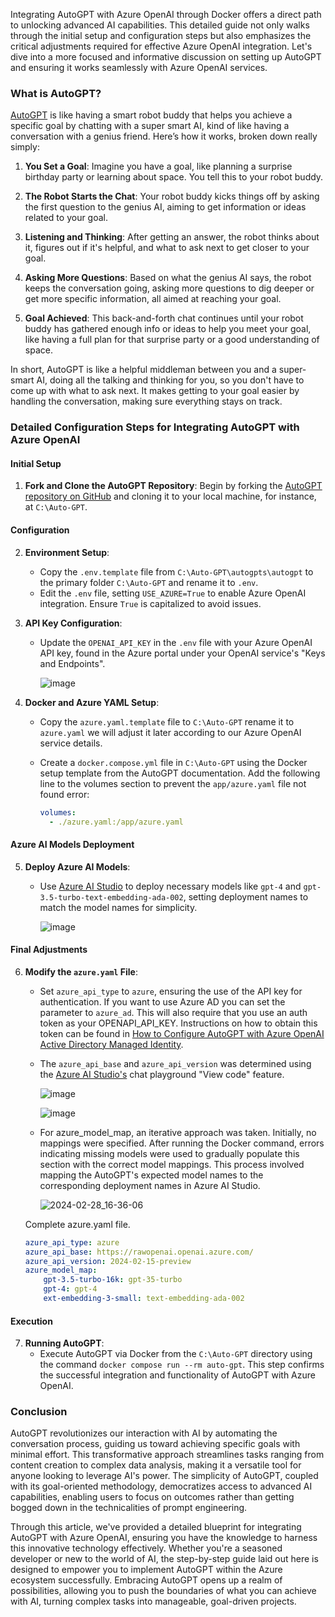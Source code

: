 Integrating AutoGPT with Azure OpenAI through Docker offers a direct path to unlocking advanced AI capabilities. This detailed guide not only walks through the initial setup and configuration steps but also emphasizes the critical adjustments required for effective Azure OpenAI integration. Let's dive into a more focused and informative discussion on setting up AutoGPT and ensuring it works seamlessly with Azure OpenAI services.

### What is AutoGPT?

[AutoGPT](https://github.com/Significant-Gravitas/AutoGPT) is like having a smart robot buddy that helps you achieve a specific goal by chatting with a super smart AI, kind of like having a conversation with a genius friend. Here’s how it works, broken down really simply:

1. **You Set a Goal**: Imagine you have a goal, like planning a surprise birthday party or learning about space. You tell this to your robot buddy.

2. **The Robot Starts the Chat**: Your robot buddy kicks things off by asking the first question to the genius AI, aiming to get information or ideas related to your goal.

3. **Listening and Thinking**: After getting an answer, the robot thinks about it, figures out if it's helpful, and what to ask next to get closer to your goal.

4. **Asking More Questions**: Based on what the genius AI says, the robot keeps the conversation going, asking more questions to dig deeper or get more specific information, all aimed at reaching your goal.

5. **Goal Achieved**: This back-and-forth chat continues until your robot buddy has gathered enough info or ideas to help you meet your goal, like having a full plan for that surprise party or a good understanding of space.

In short, AutoGPT is like a helpful middleman between you and a super-smart AI, doing all the talking and thinking for you, so you don't have to come up with what to ask next. It makes getting to your goal easier by handling the conversation, making sure everything stays on track.

### Detailed Configuration Steps for Integrating AutoGPT with Azure OpenAI

#### Initial Setup

1. **Fork and Clone the AutoGPT Repository**: Begin by forking the [AutoGPT repository on GitHub](https://github.com/Significant-Gravitas/AutoGPT) and cloning it to your local machine, for instance, at `C:\Auto-GPT`.

#### Configuration

2. **Environment Setup**:
   - Copy the `.env.template` file from `C:\Auto-GPT\autogpts\autogpt` to the primary folder `C:\Auto-GPT` and rename it to `.env`.
   - Edit the `.env` file, setting `USE_AZURE=True` to enable Azure OpenAI integration. Ensure `True` is capitalized to avoid issues.

3. **API Key Configuration**:
   - Update the `OPENAI_API_KEY` in the `.env` file with your Azure OpenAI API key, found in the Azure portal under your OpenAI service's "Keys and Endpoints".  

     ![image](https://github.com/rwilson504/Blogger/assets/7444929/2f3968ad-27cb-4266-9b91-07d116908595)


4. **Docker and Azure YAML Setup**:
   - Copy the `azure.yaml.template` file to `C:\Auto-GPT` rename it to `azure.yaml` we will adjust it later according to our Azure OpenAI service details.
   - Create a `docker.compose.yml` file in `C:\Auto-GPT` using the Docker setup template from the AutoGPT documentation. Add the following line to the volumes section to prevent the `app/azure.yaml` file not found error:

     ```yaml
     volumes:
       - ./azure.yaml:/app/azure.yaml
     ```

#### Azure AI Models Deployment

5. **Deploy Azure AI Models**:
   - Use [Azure AI Studio](https://oai.azure.com/portal) to deploy necessary models like `gpt-4` and `gpt-3.5-turbo-text-embedding-ada-002`, setting deployment names to match the model names for simplicity.  

     ![image](https://github.com/rwilson504/Blogger/assets/7444929/51e4ed6d-ffe3-4bc1-9acb-2fb43f47528b)

#### Final Adjustments

6. **Modify the `azure.yaml` File**:
   - Set `azure_api_type` to `azure`, ensuring the use of the API key for authentication.  If you want to use Azure AD you can set the parameter to `azure_ad`.  This will also require that you use an auth token as your OPENAPI_API_KEY.  Instructions on how to obtain this token can be found in [How to Configure AutoGPT with Azure OpenAI Active Directory Managed Identity](https://gist.github.com/primaryobjects/523577860628974501ffd3c52cd73525). 
   - The `azure_api_base` and `azure_api_version` was determined using the [Azure AI Studio's](https://oai.azure.com/portal) chat playground "View code" feature.
     
     ![image](https://github.com/rwilson504/Blogger/assets/7444929/d5888573-532e-4f7e-880d-84280ec2e80c)
     
     ![image](https://github.com/rwilson504/Blogger/assets/7444929/770210c4-1aa1-4d57-8aa1-cb7b7de7a386)

   - For azure_model_map, an iterative approach was taken. Initially, no mappings were specified. After running the Docker command, errors indicating missing models were used to gradually populate this section with the correct model mappings. This process involved mapping the AutoGPT's expected model names to the corresponding deployment names in Azure AI Studio. 

     ![2024-02-28_16-36-06](https://github.com/rwilson504/Blogger/assets/7444929/41dc5ec2-a20f-4518-a815-4eb57beeeef0)

    Complete azure.yaml file.

     ```yaml
     azure_api_type: azure
     azure_api_base: https://rawopenai.openai.azure.com/
     azure_api_version: 2024-02-15-preview
     azure_model_map:
         gpt-3.5-turbo-16k: gpt-35-turbo
         gpt-4: gpt-4
         ext-embedding-3-small: text-embedding-ada-002
     ```

#### Execution

7. **Running AutoGPT**:
   - Execute AutoGPT via Docker from the `C:\Auto-GPT` directory using the command `docker compose run --rm auto-gpt`. This step confirms the successful integration and functionality of AutoGPT with Azure OpenAI.

### Conclusion

AutoGPT revolutionizes our interaction with AI by automating the conversation process, guiding us toward achieving specific goals with minimal effort. This transformative approach streamlines tasks ranging from content creation to complex data analysis, making it a versatile tool for anyone looking to leverage AI's power. The simplicity of AutoGPT, coupled with its goal-oriented methodology, democratizes access to advanced AI capabilities, enabling users to focus on outcomes rather than getting bogged down in the technicalities of prompt engineering.

Through this article, we've provided a detailed blueprint for integrating AutoGPT with Azure OpenAI, ensuring you have the knowledge to harness this innovative technology effectively. Whether you're a seasoned developer or new to the world of AI, the step-by-step guide laid out here is designed to empower you to implement AutoGPT within the Azure ecosystem successfully. Embracing AutoGPT opens up a realm of possibilities, allowing you to push the boundaries of what you can achieve with AI, turning complex tasks into manageable, goal-driven projects.
